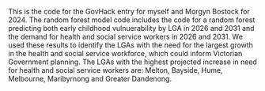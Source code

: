This is the code for the GovHack entry for myself and Morgyn Bostock for 2024. The random forest model code includes the code for a random forest predicting both early childhood vulnuerability by LGA in 2026 and 2031 and the demand for health and social service workers in 2026 and 2031. We used these results to identify the LGAs with the need for the largest growth in the health and social service workforce, which could inform Victorian Government planning. The LGAs with the highest projected increase in need for health and social service workers are: Melton, Bayside, Hume, Melbourne, Maribyrnong and Greater Dandenong.
